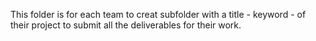This folder is for each team to creat subfolder with a title - keyword - of their project to submit all the deliverables for their work.